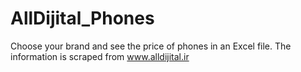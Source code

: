 # AllDijital_Phones
Choose your brand and see the price of phones in an Excel file. 
The information is scraped from www.alldijital.ir
